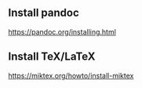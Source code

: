 ## Install  pandoc
https://pandoc.org/installing.html

## Install TeX/LaTeX
https://miktex.org/howto/install-miktex
